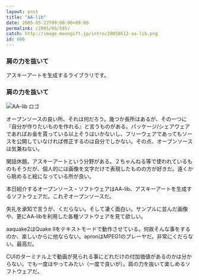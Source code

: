 ```yaml
---
layout: post
title: "AA-lib"
date: 2005-05-22T09:00:00+09:00
permalink: /2005/05/595/
catch: http://image.moongift.jp/intro/20050513-aa-lib.png
id: 606
---
```

### 肩の力を抜いて
  
アスキーアートを生成するライブラリです。  
<!--more-->  

### 肩の力を抜いて
  

![AA-lib ロゴ](http://image.moongift.jp/intro/20050513-aa-lib.png "AA-lib ロゴ")

  

オープンソースの良い所、それは何だろう。幾つか長所はあるが、その一つに『自分が作りたいものを作れる』と言うものがある。パッケージ/シェアウェアであればお金を貰っている以上そうはいかないし、フリーウェアであってもソースを公開していなければ修正するのは自分でしかない。その点、オープンソースは気兼ねない。

  

閑話休題。アスキーアートという分野がある。２ちゃんねる等で使われているものもそうだが、個人的には画像を文字だけで表現したものの方が好きだ。遠くから眺めると絵になっている所が良い。

  

本日紹介するオープンソース・ソフトウェアはAA-lib、アスキーアートを生成するソフトウェアだ。これぞオープンソースだ。

  

失礼を承知で言うが、くだらない。そして凄く面白い。サンプルに並んだ画像や、更にAA-libを利用した各種ソフトウェアを見て欲しい。

  

aaquake2はQuake IIをテキストモードで動作させている。何故そんな事をするのか、楽しいからに他ならない。apronはMPEG1のプレーヤだ。非常にくだらない。最高だ。

  

CUIのターミナル上で動画が見られる事にどれだけの付加価値があるのかは分からない。でも一度はやってみたい（一度で良いが）。肩の力を抜いて楽しめるソフトウェアだ。

